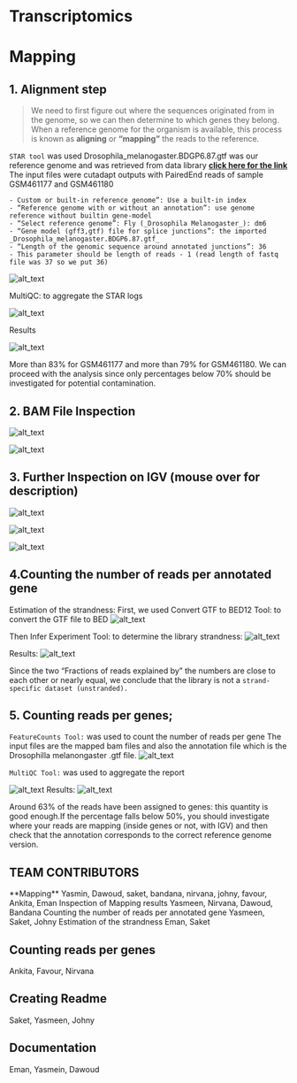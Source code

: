 # Transcriptomics

# Mapping 

## 1. Alignment step

> We need to first figure out where the sequences originated from in the genome, so we can then determine to which genes they belong. \
> When a reference genome for the organism is available, this process is known as **aligning** or **“mapping”** the reads to the reference. 

```STAR tool``` was used 
Drosophila_melanogaster.BDGP6.87.gtf was our reference genome and was retrieved from data library
**[click here for the link](https://zenodo.org/record/4541751/files/Drosophila_melanogaster.BDGP6.87.gtf)**
 The input files were cutadapt outputs with PairedEnd reads of sample GSM461177 and GSM461180
 
    - Custom or built-in reference genome”: Use a built-in index
    - “Reference genome with or without an annotation”: use genome reference without builtin gene-model
    - “Select reference genome”: Fly (_Drosophila Melanogaster_): dm6 
    - “Gene model (gff3,gtf) file for splice junctions”: the imported _Drosophila_melanogaster.BDGP6.87.gtf_
    - “Length of the genomic sequence around annotated junctions”: 36
    - This parameter should be length of reads - 1 (read length of fastq file was 37 so we put 36)
    
   ![alt_text](output/1.jpg) 
    
 MultiQC: to aggregate the STAR logs
 
   ![alt_text](output/2.png)
    
 Results
 
   ![alt_text](output/3.png)
    
 More than 83% for GSM461177 and more than 79% for GSM461180. We can proceed with the analysis since only percentages below 70% should be investigated for potential contamination.
## 2. BAM File Inspection

   ![alt_text](output/4.png "GSM461177")
    

   ![alt_text](output/5.png "GSM461180")
    
## 3. Further Inspection on IGV (mouse over for description)

   ![alt_text](output/6.png "Zoom onto Chr4 loci on IGV")
    

   ![alt_text](output/7.png "Display on local IGV")

   ![alt_text](output/8.png "IGV panel")
    
## 4.Counting the number of reads per annotated gene
Estimation of the strandness:
First, we used Convert GTF to BED12 Tool: to convert the GTF file to BED
   ![alt_text](output/15.jpg)
    
Then Infer Experiment Tool: to determine the library strandness:
    ![alt_text](output/16.jpg)
    
Results: 
    ![alt_text](output/17.jpg)
    
Since the two “Fractions of reads explained by” the numbers are close to each other or nearly equal, we conclude that the library is not a ```strand-specific dataset (unstranded).```
## 5. Counting reads per genes;
```FeatureCounts Tool:``` was used to count the number of reads per gene
The input files are the mapped bam files and also the annotation file which is the Drosophilla melanongaster .gtf file.
![alt_text](output/18.jpg)
    
 ```MultiQC Tool:``` was used to aggregate the report
  
![alt_text](output/19.jpg)
Results:
  ![alt_text](output/20.png)
    
Around 63% of the reads have been assigned to genes: this quantity is good enough.If the percentage falls below 50%, you should investigate where your reads are mapping (inside genes or not, with IGV) and then check that the annotation corresponds to the correct reference genome version.

<h2> TEAM CONTRIBUTORS </h2>
<td>**Mapping**

   </td>
   <td>Yasmin, Dawoud, saket, bandana, nirvana, johny, favour, Ankita, Eman

   </td>
   <td>Inspection of Mapping results

   </td>
   <td>Yasmeen, Nirvana, Dawoud, Bandana

   </td>
   <td>Counting the number of reads per annotated gene

   </td>
   <td>Yasmeen, Saket, Johny

   </td>
   <td>Estimation of the strandness

   </td>
   <td>Eman, Saket

   </td>
   <td>

## Counting reads per genes

   </td>
   <td>Ankita, Favour, Nirvana

   </td>
   <td>

## Creating Readme

   </td>
   <td>Saket, Yasmeen, Johny

   </td>
   <td>

## Documentation

   </td>
   <td>Eman, Yasmein, Dawoud

   </td>



